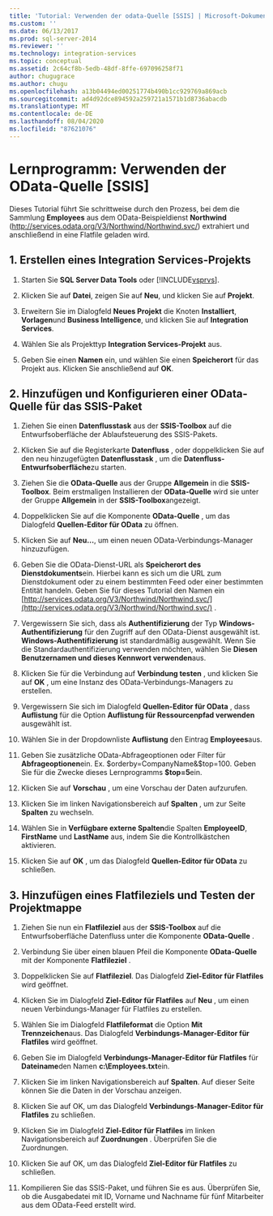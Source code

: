 ```yaml
---
title: 'Tutorial: Verwenden der odata-Quelle [SSIS] | Microsoft-Dokumentation'
ms.custom: ''
ms.date: 06/13/2017
ms.prod: sql-server-2014
ms.reviewer: ''
ms.technology: integration-services
ms.topic: conceptual
ms.assetid: 2c64cf8b-5edb-48df-8ffe-697096258f71
author: chugugrace
ms.author: chugu
ms.openlocfilehash: a13b04494ed00251774b490b1cc929769a869acb
ms.sourcegitcommit: ad4d92dce894592a259721a1571b1d8736abacdb
ms.translationtype: MT
ms.contentlocale: de-DE
ms.lasthandoff: 08/04/2020
ms.locfileid: "87621076"
---
```

# <a name="tutorial-using-the-odata-source-ssis"></a>Lernprogramm: Verwenden der OData-Quelle [SSIS]
  Dieses Tutorial führt Sie schrittweise durch den Prozess, bei dem die Sammlung **Employees** aus dem OData-Beispieldienst **Northwind** (http://services.odata.org/V3/Northwind/Northwind.svc/) extrahiert und anschließend in eine Flatfile geladen wird.  
  
## <a name="1-create-an-integration-services-project"></a>1. Erstellen eines Integration Services-Projekts  
  
1.  Starten Sie **SQL Server Data Tools** oder [!INCLUDE[vsprvs](../../includes/vsprvs-md.md)].  
  
2.  Klicken Sie auf **Datei**, zeigen Sie auf **Neu**, und klicken Sie auf **Projekt**.  
  
3.  Erweitern Sie im Dialogfeld **Neues Projekt** die Knoten **Installiert**, **Vorlagen**und **Business Intelligence**, und klicken Sie auf **Integration Services**.  
  
4.  Wählen Sie als Projekttyp **Integration Services-Projekt** aus.  
  
5.  Geben Sie einen **Namen** ein, und wählen Sie einen **Speicherort** für das Projekt aus. Klicken Sie anschließend auf **OK**.  
  
## <a name="2-add-and-configure-odata-source-to-the-ssis-package"></a>2. Hinzufügen und Konfigurieren einer OData-Quelle für das SSIS-Paket  
  
1.  Ziehen Sie einen **Datenflusstask** aus der **SSIS-Toolbox** auf die Entwurfsoberfläche der Ablaufsteuerung des SSIS-Pakets.  
  
2.  Klicken Sie auf die Registerkarte **Datenfluss** , oder doppelklicken Sie auf den neu hinzugefügten **Datenflusstask** , um die **Datenfluss-Entwurfsoberfläche**zu starten.  
  
3.  Ziehen Sie die **OData-Quelle** aus der Gruppe **Allgemein** in die **SSIS-Toolbox**. Beim erstmaligen Installieren der **OData-Quelle** wird sie unter der Gruppe **Allgemein** in der **SSIS-Toolbox**angezeigt.  
  
4.  Doppelklicken Sie auf die Komponente **OData-Quelle** , um das Dialogfeld **Quellen-Editor für OData** zu öffnen.  
  
5.  Klicken Sie auf **Neu…**, um einen neuen OData-Verbindungs-Manager hinzuzufügen.  
  
6.  Geben Sie die OData-Dienst-URL als **Speicherort des Dienstdokuments**ein. Hierbei kann es sich um die URL zum Dienstdokument oder zu einem bestimmten Feed oder einer bestimmten Entität handeln. Geben Sie für dieses Tutorial den Namen ein [http://services.odata.org/V3/Northwind/Northwind.svc/](http://services.odata.org/V3/Northwind/Northwind.svc/) .  
  
7.  Vergewissern Sie sich, dass als **Authentifizierung** der Typ **Windows-Authentifizierung** für den Zugriff auf den OData-Dienst ausgewählt ist. **Windows-Authentifizierung** ist standardmäßig ausgewählt. Wenn Sie die Standardauthentifizierung verwenden möchten, wählen Sie **Diesen Benutzernamen und dieses Kennwort verwenden**aus.  
  
8.  Klicken Sie für die Verbindung auf **Verbindung testen** , und klicken Sie auf **OK** , um eine Instanz des OData-Verbindungs-Managers zu erstellen.  
  
9. Vergewissern Sie sich im Dialogfeld **Quellen-Editor für OData** , dass **Auflistung** für die Option **Auflistung für Ressourcenpfad verwenden** ausgewählt ist.  
  
10. Wählen Sie in der Dropdownliste **Auflistung** den Eintrag **Employees**aus.  
  
11. Geben Sie zusätzliche OData-Abfrageoptionen oder Filter für **Abfrageoptionen**ein. Ex. $orderby=CompanyName&$top=100. Geben Sie für die Zwecke dieses Lernprogramms **$top=5**ein.  
  
12. Klicken Sie auf **Vorschau** , um eine Vorschau der Daten aufzurufen.  
  
13. Klicken Sie im linken Navigationsbereich auf **Spalten** , um zur Seite **Spalten** zu wechseln.  
  
14. Wählen Sie in **Verfügbare externe Spalten**die Spalten **EmployeeID**, **FirstName** und **LastName** aus, indem Sie die Kontrollkästchen aktivieren.  
  
15. Klicken Sie auf **OK** , um das Dialogfeld **Quellen-Editor für OData** zu schließen.  
  
## <a name="3-add-flat-file-destination-and-test-the-solution"></a>3. Hinzufügen eines Flatfileziels und Testen der Projektmappe  
  
1.  Ziehen Sie nun ein **Flatfileziel** aus der **SSIS-Toolbox** auf die Entwurfsoberfläche Datenfluss unter die Komponente **OData-Quelle** .  
  
2.  Verbindung Sie über einen blauen Pfeil die Komponente **OData-Quelle** mit der Komponente **Flatfileziel** .  
  
3.  Doppelklicken Sie auf **Flatfileziel**. Das Dialogfeld **Ziel-Editor für Flatfiles** wird geöffnet.  
  
4.  Klicken Sie im Dialogfeld **Ziel-Editor für Flatfiles** auf **Neu** , um einen neuen Verbindungs-Manager für Flatfiles zu erstellen.  
  
5.  Wählen Sie im Dialogfeld **Flatfileformat** die Option **Mit Trennzeichen**aus. Das Dialogfeld **Verbindungs-Manager-Editor für Flatfiles** wird geöffnet.  
  
6.  Geben Sie im Dialogfeld **Verbindungs-Manager-Editor für Flatfiles** für **Dateiname**den Namen **c:\Employees.txt**ein.  
  
7.  Klicken Sie im linken Navigationsbereich auf **Spalten**. Auf dieser Seite können Sie die Daten in der Vorschau anzeigen.  
  
8.  Klicken Sie auf OK, um das Dialogfeld **Verbindungs-Manager-Editor für Flatfiles** zu schließen.  
  
9. Klicken Sie im Dialogfeld **Ziel-Editor für Flatfiles** im linken Navigationsbereich auf **Zuordnungen** . Überprüfen Sie die Zuordnungen.  
  
10. Klicken Sie auf OK, um das Dialogfeld **Ziel-Editor für Flatfiles** zu schließen.  
  
11. Kompilieren Sie das SSIS-Paket, und führen Sie es aus. Überprüfen Sie, ob die Ausgabedatei mit ID, Vorname und Nachname für fünf Mitarbeiter aus dem OData-Feed erstellt wird.  
  
  
